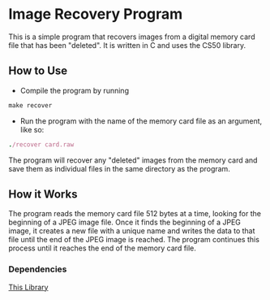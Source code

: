 # Image Recovery Program
This is a simple program that recovers images from a digital memory card file that has been "deleted". It is written in C and uses the CS50 library.

## How to Use
- Compile the program by running 

```ruby
make recover
``` 
- Run the program with the name of the memory card file as an argument, like so:
```ruby
./recover card.raw
```
The program will recover any "deleted" images from the memory card and save them as individual files in the same directory as the program.
## How it Works
The program reads the memory card file 512 bytes at a time, looking for the beginning of a JPEG image file. Once it finds the beginning of a JPEG image, it creates a new file with a unique name and writes the data to that file until the end of the JPEG image is reached. The program continues this process until it reaches the end of the memory card file.

### Dependencies
[This Library](https://github.com/cs50/libcs50)
